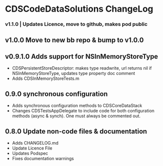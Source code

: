 
# CDSCodeDataSolutions ChangeLog #

### v1.1.0 |  Updates Licence, move to github, makes pod public

## v1.0.0 Move to new bb repo & bump to v1.0.0

## v0.9.1.0 Adds support for NSInMemoryStoreType
- CDSPersistentStoreDescriptor: makes type readwrite, url returns nil if NSInMemoryStoreType, updates type property doc comment
- Adds CDSInMemoryStoreTests.m

## 0.9.0 synchronous configuration 
- Adds synchronous configuration methods to CDSCoreDataStack
- Changes CDSTestsAppDelegate to include code for both configuration methods (async & synch). One must always be commented out.


## 0.8.0 Update non-code files & documentation
- Adds CHANGELOG.md
- Update Licence File
- Updates Podspec
- Fixes documentation warnings
